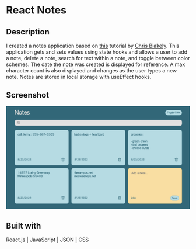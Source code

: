 # React Notes

## Description

I created a notes application based on [this](https://www.youtube.com/watch?v=8KB3DHI-QbM&t=917s) tutorial by [Chris Blakely](https://github.com/chrisblakely01). This application gets and sets values using state hooks and allows a user to add a note, delete a note, search for text within a note, and toggle between color schemes. The date the note was created is displayed for reference. A max character count is also displayed and changes as the user types a new note. Notes are stored in local storage with useEffect hooks.  

## Screenshot

<p align="center">
  <img src="react-notes-app.png" width="800" />
</p>

## Built with

React.js | JavaScript | JSON | CSS
